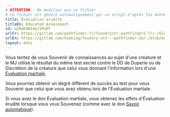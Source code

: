 ```yaml
---
# ATTENTION : Ne modifiez pas ce fichier
# Ce fichier est généré automatiquement par un script d'après les données du module Foundry VTT officiel et de sa traduction
title: Évaluation érudite
titleEn: Educated Assessment
id: a2Owk9WI4pjSPuHf
urlFr: https://gitlab.com/pathfinder-fr/foundryvtt-pathfinder2-fr/-/blob/master/data/feats/a2Owk9WI4pjSPuHf.htm
urlEn: https://gitlab.com/hooking/foundry-vtt---pathfinder-2e/-/blob/master/packs/data/feats.db/educated-assessment.json
layout: dons
---
```

Vous tentez de vous Souvenir de connaissances au sujet d'une créature et le MJ utilise le résultat du même test secret contre le DD de Duperie ou de Discrétion de la créature que celui vous donnant l'information lors d'une [Évaluation martiale](évaluation-martiale.html).

Vous pourriez obtenir un degré différent de succès au test pour vous Souvenir que celui que vous avez obtenu lors de l'Évaluation martiale.

Si vous avez le don Évaluation martiale, vous obtenez les effets d'Évaluation érudite lorsque vous vous Souvenez (comme avec le don [Savoir automatique](savoir-automatique.html)).
